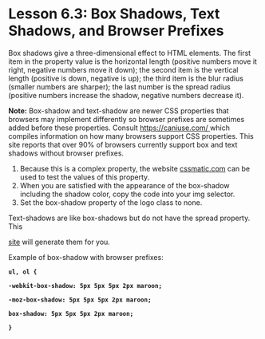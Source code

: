 # Lesson 6.3: Box Shadows, Text Shadows, and Browser Prefixes

Box shadows give a three-dimensional effect to HTML elements. The first item in the property value is the horizontal length \(positive numbers move it right, negative numbers move it down\); the second item is the vertical length \(positive is down, negative is up\); the third item is the blur radius \(smaller numbers are sharper\); the last number is the spread radius \(positive numbers increase the shadow, negative numbers decrease it\).

**Note:** Box-shadow and text-shadow are newer CSS properties that browsers may implement differently so browser prefixes are sometimes added before these properties. Consult [https://caniuse.com/ ](https://caniuse.com/)which compiles information on how many browsers support CSS properties. This site reports that over 90% of browsers currently support box and text shadows without browser prefixes.

1. Because this is a complex property, the website [cssmatic.com](http://www.cssmatic.com/box-shadow) can be used to test the values of this property.
2. When you are satisfied with the appearance of the box-shadow including the shadow color, copy the code into your img selector.
3. Set the box-shadow property of the logo class to none.

Text-shadows are like box-shadows but do not have the spread property. This

[site](http://www.cssportal.com/css3-text-shadow-generator/) will generate them for you.

Example of box-shadow with browser prefixes:

**`ul, ol {`**

**`-webkit-box-shadow: 5px 5px 5px 2px maroon;`**

**`-moz-box-shadow: 5px 5px 5px 2px maroon;`**

**`box-shadow: 5px 5px 5px 2px maroon;`**

**`}`**

